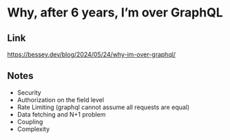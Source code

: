 # Why, after 6 years, I’m over GraphQL

## Link

https://bessey.dev/blog/2024/05/24/why-im-over-graphql/

## Notes

- Security
- Authorization on the field level
- Rate Limiting (graphql cannot assume all requests are equal)
- Data fetching and N+1 problem
- Coupling
- Complexity